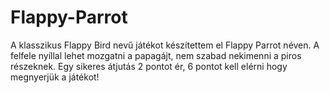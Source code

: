 # Flappy-Parrot
A klasszikus Flappy Bird nevű játékot készítettem el Flappy Parrot néven.
A felfele nyíllal lehet mozgatni a papagájt, nem szabad nekimenni a piros részeknek.
Egy sikeres átjutás 2 pontot ér, 6 pontot kell elérni hogy megnyerjük a játékot!
